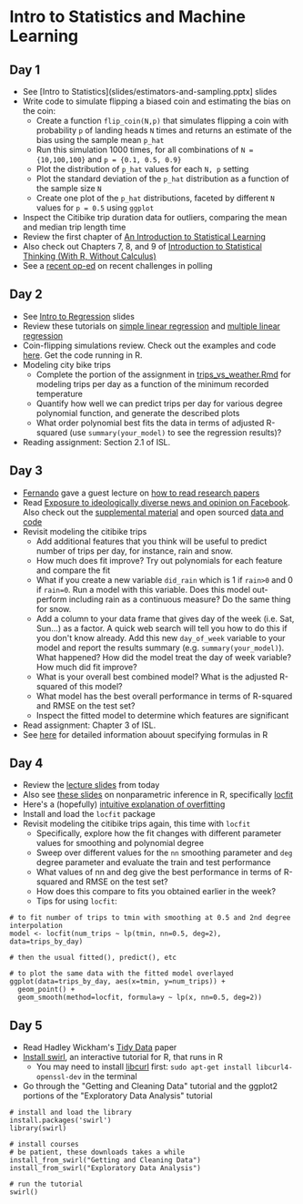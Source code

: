 # Intro to Statistics and Machine Learning
## Day 1
  * See [Intro to Statistics](slides/estimators-and-sampling.pptx] slides
  * Write code to simulate flipping a biased coin and estimating the bias on the coin:
    * Create a function ``flip_coin(N,p)`` that simulates flipping a coin with probability ``p`` of landing heads ``N`` times and returns an estimate of the bias using the sample mean ``p_hat``
	* Run this simulation 1000 times, for all combinations of ``N = {10,100,100}`` and ``p = {0.1, 0.5, 0.9}``
	* Plot the distribution of ``p_hat`` values for each ``N, p`` setting
	* Plot the standard deviation of the ``p_hat`` distribution as a function of the sample size ``N``
	* Create one plot of the ``p_hat`` distributions, faceted by different ``N`` values for ``p = 0.5`` using ``ggplot``
  * Inspect the Citibike trip duration data for outliers, comparing the mean and median trip length time
  * Review the first chapter of [An Introduction to Statistical Learning](http://www-bcf.usc.edu/~gareth/ISL/index.html)
  * Also check out Chapters 7, 8, and 9 of [Introduction to Statistical Thinking (With R, Without Calculus)](http://pluto.huji.ac.il/~msby/StatThink/)
  * See a [recent op-ed](http://www.nytimes.com/2015/06/21/opinion/sunday/whats-the-matter-with-polling.html) on recent challenges in polling

## Day 2
  * See [Intro to Regression](slides/intro-to-regression.pptx) slides
  * Review these tutorials on [simple linear regression](http://www.r-tutor.com/elementary-statistics/simple-linear-regression) and [multiple linear regression](http://www.r-tutor.com/elementary-statistics/multiple-linear-regression)
  * Coin-flipping simulations review. Check out the examples and code [here](http://rpubs.com/jhofman/statistical_inference). Get the code running in R.
  * Modeling city bike trips
    * Complete the portion of the assignment in [trips_vs_weather.Rmd](citibike/trips_vs_weather.Rmd) for modeling trips per day as a function of the minimum recorded temperature
    * Quantify how well we can predict trips per day for various degree polynomial function, and generate the described plots
    * What order polynomial best fits the data in terms of adjusted R-squared (use ``summary(your_model)`` to see the regression results)?
  * Reading assignment: Section 2.1 of ISL.

## Day 3
  * [Fernando](http://research.microsoft.com/jump/164338) gave a guest lecture on [how to read research papers](slides/reading-papers.pptx)
  * Read [Exposure to ideologically diverse news and opinion on Facebook](http://www.sciencemag.org/content/348/6239/1130.abstract). Also check out the [supplemental material](http://www.sciencemag.org/content/348/6239/1130/suppl/DC1) and open sourced [data and code](https://dataverse.harvard.edu/dataset.xhtml?persistentId=doi:10.7910/DVN/LDJ7MS)
  * Revisit modeling the citibike trips
    * Add additional features that you think will be useful to predict number of trips per day, for instance, rain and snow.
    * How much does fit improve? Try out polynomials for each feature and compare the fit
	* What if you create a new variable ``did_rain`` which is 1 if ``rain>0`` and 0 if ``rain=0``. Run a model with this variable. Does this model out-perform including rain as a continuous measure? Do the same thing for snow.
    * Add a column to your data frame that gives day of the week (i.e. Sat, Sun...) as a factor. A quick web search will tell you how to do this if you don't know already. Add this new ``day_of_week`` variable to your model and report the results summary (e.g. ``summary(your_model)``). What happened? How did the model treat the day of week variable? How much did fit improve?
    * What is your overall best combined model? What is the adjusted R-squared of this model?
    * What model has the best overall performance in terms of R-squared and RMSE on the test set?
    * Inspect the fitted model to determine which features are significant
  * Read assignment: Chapter 3 of ISL.
  * See [here](http://cran.r-project.org/doc/manuals/R-intro.html#Statistical-models-in-R) for detailed information abouut specifying formulas in R

## Day 4
  * Review the [lecture slides](slides/regression-part-2.pptx) from today
  * Also see [these slides](http://astrostatistics.psu.edu/samsi06/tutorials/tut2larryl_all.pdf) on nonparametric inference in R, specifically [locfit](http://cran.r-project.org/web/packages/locfit/index.html)
  * Here's a (hopefully) [intuitive explanation of overfitting](http://www.quora.com/What-is-an-intuitive-explanation-of-overfitting/answers/3863608?share=1)
  * Install and load the ``locfit`` package
  * Revisit modeling the citibike trips again, this time with ``locfit``
    * Specifically, explore how the fit changes with different parameter values for smoothing and polynomial degree
	* Sweep over different values for the ``nn`` smoothing parameter and ``deg`` degree parameter and evaluate the train and test performance
	* What values of nn and deg give the best performance in terms of R-squared and RMSE on the test set?
	* How does this compare to fits you obtained earlier in the week?
	* Tips for using ``locfit``:

````
# to fit number of trips to tmin with smoothing at 0.5 and 2nd degree interpolation
model <- locfit(num_trips ~ lp(tmin, nn=0.5, deg=2), data=trips_by_day)

# then the usual fitted(), predict(), etc

# to plot the same data with the fitted model overlayed
ggplot(data=trips_by_day, aes(x=tmin, y=num_trips)) +
  geom_point() +
  geom_smooth(method=locfit, formula=y ~ lp(x, nn=0.5, deg=2))
````

## Day 5
  * Read Hadley Wickham's [Tidy Data](http://vita.had.co.nz/papers/tidy-data.pdf) paper
  * [Install swirl](https://github.com/swirldev/swirl_courses#install-and-run-a-course-automatically-from-swirl), an interactive tutorial for R, that runs in R
    * You may need to install [libcurl](https://github.com/swirldev/swirl/wiki/Installing-swirl-on-Linux#4-install-libcurl) first: ``sudo apt-get install libcurl4-openssl-dev`` in the terminal
  * Go through the "Getting and Cleaning Data" tutorial and the ggplot2 portions of the "Exploratory Data Analysis" tutorial

```
# install and load the library
install.packages('swirl')
library(swirl)

# install courses
# be patient, these downloads takes a while
install_from_swirl("Getting and Cleaning Data")
install_from_swirl("Exploratory Data Analysis")

# run the tutorial
swirl()
```
